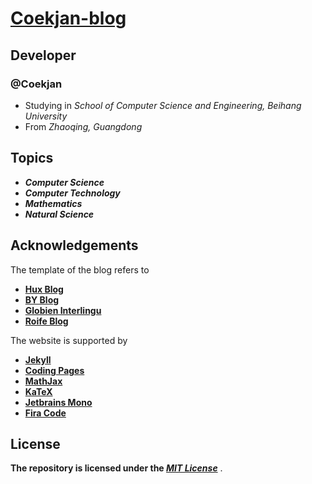 **[Coekjan-blog](https://coekjan.github.io)**
============================================

## Developer

### @Coekjan
* Studying in *School of Computer Science and Engineering, Beihang University*
* From *Zhaoqing, Guangdong*

## Topics

* ***Computer Science***
* ***Computer Technology***
* ***Mathematics***
* ***Natural Science***

## Acknowledgements

The template of the blog refers to

* **[Hux Blog](https://github.com/Huxpro/huxpro.github.io)**
* **[BY Blog](https://github.com/qiubaiying/qiubaiying.github.io)**
* **[Globien Interlingu](https://github.com/globien/globien.github.io)**
* **[Roife Blog](https://github.com/roife/roife.github.io)**

The website is supported by
* **[Jekyll](https://jekyllrb.com/)**
* **[Coding Pages](https://help.coding.net/docs/pages/intro.html)**
* **[MathJax](https://www.mathjax.org/)**
* **[KaTeX](https://katex.org/)**
* **[Jetbrains Mono](https://www.jetbrains.com/lp/mono/)**
* **[Fira Code](https://github.com/farseerfc/FiraCode)**

## License

**The repository is licensed under the *[MIT License](https://github.com/Coekjan/coekjan.github.io/blob/main/LICENSE)*** .

